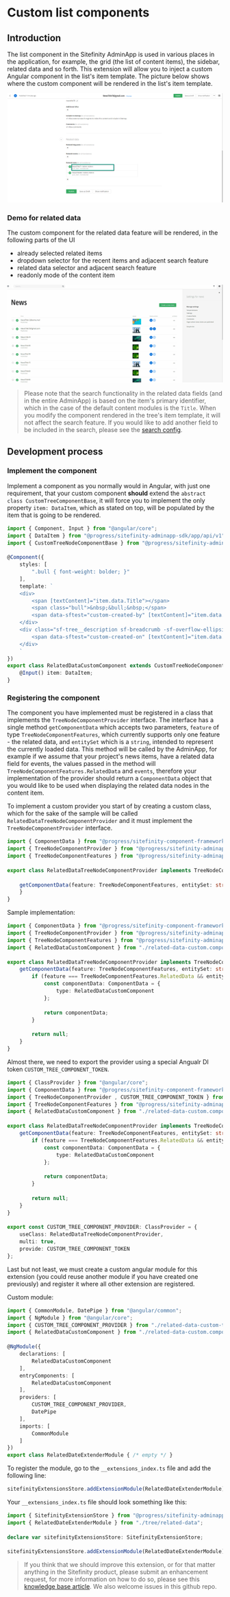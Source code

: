 # Custom list components

## Introduction

The list component in the Sitefinity AdminApp is used in various places in the application, for example, the grid (the list of content items), the sidebar, related data and so forth. This extension will allow you to inject a custom Angular component in the list's item template. The picture below shows where the custom component will be rendered in the list's item template.

![Location of where the custom component will be rendered in the list](./../assets/tree/sample.png)

### Demo for related data

The custom component for the related data feature will be rendered, in the following parts of the UI

* already selected related items
* dropdown selector for the recent items and adjacent search feature
* related data selector and adjacent search feature
* readonly mode of the content item

![Demo](./../assets/tree/RelatedDataCustomTreeComponent.gif)

> Please note that the search functionality in the related data fields (and in the entire AdminApp) is based on the item's primary identifier, which in the case of the default content modules is the `Title`. When you modify the component rendered in the tree's item template, it will not affect the search feature. If you would like to add another field to be included in the search, please see the [search config]("https://www.progress.com/documentation/sitefinity-cms/backend-interface-settings#search-section-").

## Development process

### Implement the component

Implement a component as you normally would in Angular, with just one requirement, that your custom component **should** extend the `abstract class CustomTreeComponentBase`, it will force you to implement the only property `item: DataItem`, which as stated on top, will be populated by the item that is going to be rendered.

```typescript
import { Component, Input } from "@angular/core";
import { DataItem } from "@progress/sitefinity-adminapp-sdk/app/api/v1";
import { CustomTreeNodeComponentBase } from "@progress/sitefinity-adminapp-sdk/app/api/v1/tree";

@Component({
    styles: [
        ".bull { font-weight: bolder; }"
    ],
    template: `
    <div>
        <span [textContent]="item.data.Title"></span>
        <span class="bull">&nbsp;&bull;&nbsp;</span>
        <span data-sftest="custom-created-by" [textContent]="item.data.CreatedBy"></span>
    </div>
    <div class="sf-tree__description sf-breadcrumb -sf-overflow-ellipsis">
        <span data-sftest="custom-created-on" [textContent]="item.data.DateCreated | date:'medium'"></span>
    </div>
    `
})
export class RelatedDataCustomComponent extends CustomTreeNodeComponentBase {
    @Input() item: DataItem;
}
```

### Registering the component

The component you have implemented must be registered in a class that implements the `TreeNodeComponentProvider` interface. The interface has a single method `getComponentData` which accepts two parameters, `feature` of type `TreeNodeComponentFeatures`, which currently supports only one feature - the related data, and `entitySet` which is a `string`, intended to represent the currently loaded data. This method will be called by the AdminApp, for example if we assume that your project's news items, have a related data field for events, the values passed in the method will `TreeNodeComponentFeatures.RelatedData` and `events`, therefore your implementation of the provider should return a `ComponentData` object that you would like to be used when displaying the related data nodes in the content item.

To implement a custom provider you start of by creating a custom class, which for the sake of the sample will be called `RelatedDataTreeNodeComponentProvider` and it must implement the `TreeNodeComponentProvider` interface.

```typescript
import { ComponentData } from "@progress/sitefinity-component-framework";
import { TreeNodeComponentProvider } from "@progress/sitefinity-adminapp-sdk/app/api/v1";
import { TreeNodeComponentFeatures } from "@progress/sitefinity-adminapp-sdk/app/api/v1/tree/custom-tree-node-component-features";

export class RelatedDataTreeNodeComponentProvider implements TreeNodeComponentProvider {

    getComponentData(feature: TreeNodeComponentFeatures, entitySet: string): ComponentData {
    }
}
```

Sample implementation:

```typescript
import { ComponentData } from "@progress/sitefinity-component-framework";
import { TreeNodeComponentProvider } from "@progress/sitefinity-adminapp-sdk/app/api/v1";
import { TreeNodeComponentFeatures } from "@progress/sitefinity-adminapp-sdk/app/api/v1/tree/custom-tree-node-component-features";
import { RelatedDataCustomComponent } from "./related-data-custom.component";

export class RelatedDataTreeNodeComponentProvider implements TreeNodeComponentProvider {
    getComponentData(feature: TreeNodeComponentFeatures, entitySet: string): ComponentData {
        if (feature === TreeNodeComponentFeatures.RelatedData && entitySet === "newsitems") {
            const componentData: ComponentData = {
                type: RelatedDataCustomComponent
            };

            return componentData;
        }

        return null;
    }
}
```

Almost there, we need to export the provider using a special Angualr DI token `CUSTOM_TREE_COMPONENT_TOKEN`.

```typescript
import { ClassProvider } from "@angular/core";
import { ComponentData } from "@progress/sitefinity-component-framework";
import { TreeNodeComponentProvider , CUSTOM_TREE_COMPONENT_TOKEN } from "@progress/sitefinity-adminapp-sdk/app/api/v1/tree";
import { TreeNodeComponentFeatures } from "@progress/sitefinity-adminapp-sdk/app/api/v1/tree/custom-tree-node-component-features";
import { RelatedDataCustomComponent } from "./related-data-custom.component";

export class RelatedDataTreeNodeComponentProvider implements TreeNodeComponentProvider {
    getComponentData(feature: TreeNodeComponentFeatures, entitySet: string): ComponentData {
        if (feature === TreeNodeComponentFeatures.RelatedData && entitySet === "newsitems") {
            const componentData: ComponentData = {
                type: RelatedDataCustomComponent
            };

            return componentData;
        }

        return null;
    }
}

export const CUSTOM_TREE_COMPONENT_PROVIDER: ClassProvider = {
    useClass: RelatedDataTreeNodeComponentProvider,
    multi: true,
    provide: CUSTOM_TREE_COMPONENT_TOKEN
};
```

Last but not least, we must create a custom angular module for this extension (you could reuse another module if you have created one previously) and register it where all other extension are registered.

Custom module:

```typescript
import { CommonModule, DatePipe } from "@angular/common";
import { NgModule } from "@angular/core";
import { CUSTOM_TREE_COMPONENT_PROVIDER } from "./related-data-custom-tree-node-component-provider";
import { RelatedDataCustomComponent } from "./related-data-custom.component";

@NgModule({
    declarations: [
        RelatedDataCustomComponent
    ],
    entryComponents: [
        RelatedDataCustomComponent
    ],
    providers: [
        CUSTOM_TREE_COMPONENT_PROVIDER,
        DatePipe
    ],
    imports: [
        CommonModule
    ]
})
export class RelatedDateExtenderModule { /* empty */ }
```

To register the module, go to the `__extensions_index.ts` file and add the following line:

```typescript
sitefinityExtensionsStore.addExtensionModule(RelatedDateExtenderModule);
```

Your `__extensions_index.ts` file should look something like this:

```typescript
import { SitefinityExtensionStore } from "@progress/sitefinity-adminapp-sdk/app/api/v1";
import { RelatedDateExtenderModule } from "./tree/related-data";

declare var sitefinityExtensionsStore: SitefinityExtensionStore;

sitefinityExtensionsStore.addExtensionModule(RelatedDateExtenderModule);
```

> If you think that we should improve this extension, or for that matter anything in the Sitefinity product, please submit an enhancement request, for more information on how to do so, please see this [knowledge base article](https://knowledgebase.progress.com/articles/Knowledge/P11255). We also welcome issues in this github repo.
